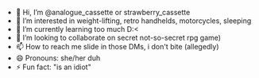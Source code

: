 - 👋 Hi, I’m @analogue_cassette or strawberry_cassette
- 👀 I’m interested in weight-lifting, retro handhelds, motorcycles, sleeping
- 🌱 I’m currently learning too much D:<
- 💞️ I’m looking to collaborate on  secret not-so-secret rpg game)
- 📫 How to reach me slide in those DMs, i don't bite (allegedly)
- 😄 Pronouns: she/her duh
- ⚡ Fun fact: "is an idiot"

<!---
analogue-cassette/analogue-cassette is a ✨ special ✨ repository because its `README.md` (this file) appears on your GitHub profile.
You can click the Preview link to take a look at your changes.
--->
